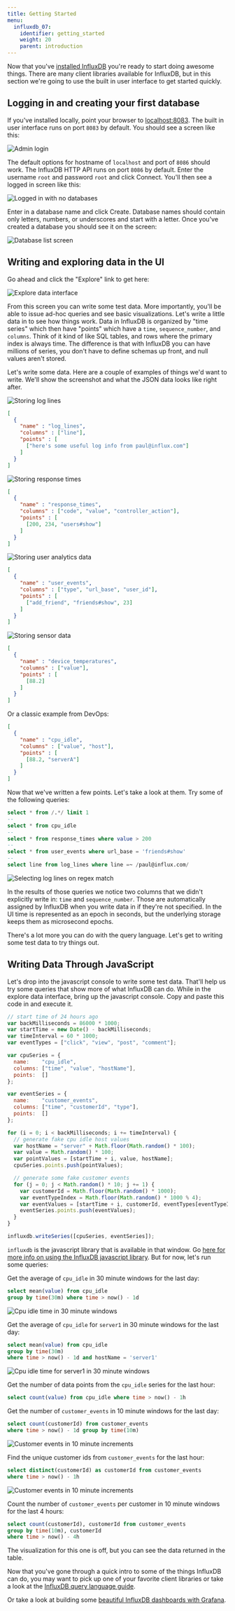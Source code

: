 ```yaml
---
title: Getting Started
menu:
  influxdb_07:
    identifier: getting_started
    weight: 20
    parent: introduction
---
```


Now that you've [installed InfluxDB](installation.html) you're ready to start doing awesome things.
There are many client libraries available for InfluxDB, but in this section we're going to use the built in user interface to get started quickly.

## Logging in and creating your first database
If you've installed locally, point your browser to <a href="http://localhost:8083" target="_blank">localhost:8083</a>.
The built in user interface runs on port `8083` by default.
You should see a screen like this:

![Admin login](/img/influxdb/old/admin_login.png)

The default options for hostname of `localhost` and port of `8086` should work.
The InfluxDB HTTP API runs on port `8086` by default.
Enter the username `root` and password `root` and click Connect.
You'll then see a logged in screen like this:

![Logged in with no databases](/img/influxdb/old/logged_in_no_databases.png)

Enter in a database name and click Create.
Database names should contain only letters, numbers, or underscores and start with a letter.
Once you've created a database you should see it on the screen:

![Database list screen](/img/influxdb/old/database_created.png)

## Writing and exploring data in the UI
Go ahead and click the "Explore" link to get here:

![Explore data interface](/img/influxdb/old/explore_screen.png)

From this screen you can write some test data.
More importantly, you'll be able to issue ad-hoc queries and see basic visualizations.
Let's write a little data in to see how things work.
Data in InfluxDB is organized by "time series" which then have "points" which have a `time`, `sequence_number`, and `columns`.
Think of it kind of like SQL tables, and rows where the primary index is always time.
The difference is that with InfluxDB you can have millions of series, you don't have to define schemas up front, and null values aren't stored.

Let's write some data.
Here are a couple of examples of things we'd want to write.
We'll show the screenshot and what the JSON data looks like right after.

![Storing log lines](/img/influxdb/old/log_lines.png)

```json
[
  {
    "name" : "log_lines",
    "columns" : ["line"],
    "points" : [
      ["here's some useful log info from paul@influx.com"]
    ]
  }
]
```

![Storing response times](/img/influxdb/old/response_times.png)

```json
[
  {
    "name" : "response_times",
    "columns" : ["code", "value", "controller_action"],
    "points" : [
      [200, 234, "users#show"]
    ]
  }
]
```

![Storing user analytics data](/img/influxdb/old/user_events.png)

```json
[
  {
    "name" : "user_events",
    "columns" : ["type", "url_base", "user_id"],
    "points" : [
      ["add_friend", "friends#show", 23]
    ]
  }
]
```

![Storing sensor data](/img/influxdb/old/device_temperatures.png)

```json
[
  {
    "name" : "device_temperatures",
    "columns" : ["value"],
    "points" : [
      [88.2]
    ]
  }
]
```

Or a classic example from DevOps:

```json
[
  {
    "name" : "cpu_idle",
    "columns" : ["value", "host"],
    "points" : [
      [88.2, "serverA"]
    ]
  }
]
```

Now that we've written a few points.
Let's take a look at them.
Try some of the following queries:

```sql
select * from /.*/ limit 1
--
select * from cpu_idle
--
select * from response_times where value > 200
--
select * from user_events where url_base = 'friends#show'
--
select line from log_lines where line =~ /paul@influx.com/
```

![Selecting log lines on regex match](/img/influxdb/old/select_log_lines.png)

In the results of those queries we notice two columns that we didn't explicitly write in: `time` and `sequence_number`.
Those are automatically assigned by InfluxDB when you write data in if they're not specified.
In the UI time is represented as an epoch in seconds, but the underlying storage keeps them as microsecond epochs.

There's a lot more you can do with the query language.
Let's get to writing some test data to try things out.

## Writing Data Through JavaScript

Let's drop into the javascript console to write some test data.
That'll help us try some queries that show more of what InfluxDB can do.
While in the explore data interface, bring up the javascript console.
Copy and paste this code in and execute it.

```javascript
// start time of 24 hours ago
var backMilliseconds = 86000 * 1000;
var startTime = new Date() - backMilliseconds;
var timeInterval = 60 * 1000;
var eventTypes = ["click", "view", "post", "comment"];

var cpuSeries = {
  name:    "cpu_idle",
  columns: ["time", "value", "hostName"],
  points:  []
};

var eventSeries = {
  name:    "customer_events",
  columns: ["time", "customerId", "type"],
  points:  []
};

for (i = 0; i < backMilliseconds; i += timeInterval) {
  // generate fake cpu idle host values
  var hostName = "server" + Math.floor(Math.random() * 100);
  var value = Math.random() * 100;
  var pointValues = [startTime + i, value, hostName];
  cpuSeries.points.push(pointValues);

  // generate some fake customer events
  for (j = 0; j < Math.random() * 10; j += 1) {
    var customerId = Math.floor(Math.random() * 1000);
    var eventTypeIndex = Math.floor(Math.random() * 1000 % 4);
    var eventValues = [startTime + i, customerId, eventTypes[eventTypeIndex]];
    eventSeries.points.push(eventValues);
  }
}

influxdb.writeSeries([cpuSeries, eventSeries]);
```

`influxdb` is the javascript library that is available in that window.
Go [here for more info on using the InfluxDB javascript library](../client_libraries/javascript.html).
But for now, let's run some queries:

Get the average of `cpu_idle` in 30 minute windows for the last day:

```sql
select mean(value) from cpu_idle 
group by time(30m) where time > now() - 1d
```

![Cpu idle time in 30 minute windows](/img/influxdb/old/cpu_idle_mean_group_by.png)

Get the average of `cpu_idle` for `server1` in 30 minute windows for the last day:

```sql
select mean(value) from cpu_idle 
group by time(30m) 
where time > now() - 1d and hostName = 'server1'
```

![Cpu idle time for server1 in 30 minute windows](/img/influxdb/old/cpu_idle_mean_group_by_where_server.png)

Get the number of data points from the `cpu_idle` series for the last hour:

```sql
select count(value) from cpu_idle where time > now() - 1h
```

Get the number of `customer_events` in 10 minute windows for the last day:

```sql
select count(customerId) from customer_events 
where time > now() - 1d group by time(10m)
```

![Customer events in 10 minute increments](/img/influxdb/old/customer_events_count_10m.png)

Find the unique customer ids from `customer_events` for the last hour:

```sql
select distinct(customerId) as customerId from customer_events 
where time > now() - 1h
```

![Customer events in 10 minute increments](/img/influxdb/old/customer_events_distinct.png)

Count the number of `customer_events` per customer in 10 minute windows for the last 4 hours:

```sql
select count(customerId), customerId from customer_events
group by time(10m), customerId
where time > now() - 4h
```

The visualization for this one is off, but you can see the data returned in the table.

Now that you've gone through a quick intro to some of the things InfluxDB can do, you may want to pick up one of your favorite client libraries or take a look at the [InfluxDB query language guide](../api/query_language.html).

Or take a look at building some [beautiful InfluxDB dashboards with Grafana](../ui/grafana.html).
